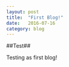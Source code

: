 ```yaml
---
layout: post
title:  "First Blog!"
date:   2016-07-16
category: blog
---
```


##Test##

Testing as first blog!

